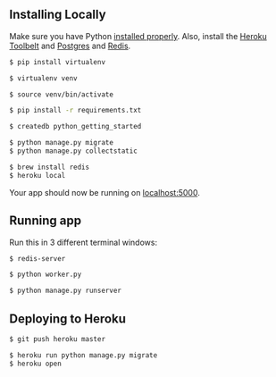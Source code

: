 ## Installing Locally

Make sure you have Python [installed properly](http://install.python-guide.org).  Also, install the [Heroku Toolbelt](https://toolbelt.heroku.com/) and [Postgres](https://devcenter.heroku.com/articles/heroku-postgresql#local-setup) and [Redis](https://realpython.com/blog/python/flask-by-example-part-1-project-setup/).

```sh
$ pip install virtualenv

$ virtualenv venv

$ source venv/bin/activate

$ pip install -r requirements.txt

$ createdb python_getting_started

$ python manage.py migrate
$ python manage.py collectstatic

$ brew install redis
$ heroku local
```

Your app should now be running on [localhost:5000](http://localhost:5000/).

## Running app

Run this in 3 different terminal windows:

```sh
$ redis-server
```

```sh
$ python worker.py
```

```sh
$ python manage.py runserver
```

## Deploying to Heroku

```sh
$ git push heroku master

$ heroku run python manage.py migrate
$ heroku open
```
